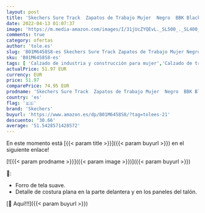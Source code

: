 ```yaml
---
layout: post
title: 'Skechers Sure Track  Zapatos de Trabajo Mujer  Negro  BBK Black Leather   39 EU'
date: 2022-04-13 01:07:37
image: 'https://m.media-amazon.com/images/I/31jUcZYQEvL._SL500_._SL400_.jpg'
comments: true
category: ofertas
author: 'tole.es'
slug: 'B01M6458S8-es Skechers Sure Track Zapatos de Trabajo Mujer Negro BBK...'
sku: 'B01M6458S8-es'
tags: [ 'Calzado de industria y construcción para mujer','Calzado de trabajo para mujer','Zapatos','Zapatos de industria y construcción para mujer','Zapatos para mujer','Zapatos y complementos','skechers','zapatos', ]
actualPrice: 51.97 EUR
currency: EUR
price: 51.97
comparePrice: 74.95 EUR
prodname: 'Skechers Sure Track  Zapatos de Trabajo Mujer  Negro  BBK Black Leather   39 EU'
country: 'es'
flag: '🇪🇸'
brand: 'Skechers'
buyurl: 'https://www.amazon.es/dp/B01M6458S8/?tag=tolees-21'
descuento: '30.66'
average: '51.5428571428572'
---
```


En este momento está [{{< param title >}}]({{< param buyurl >}}) en el siguiente enlace!

[![{{< param prodname >}}]({{< param image >}})]({{< param buyurl >}})

🔎:

- Forro de tela suave.
- Detalle de costura plana en la parte delantera y en los paneles del talón.

[🛒 Aquí!!!]({{< param buyurl >}})
